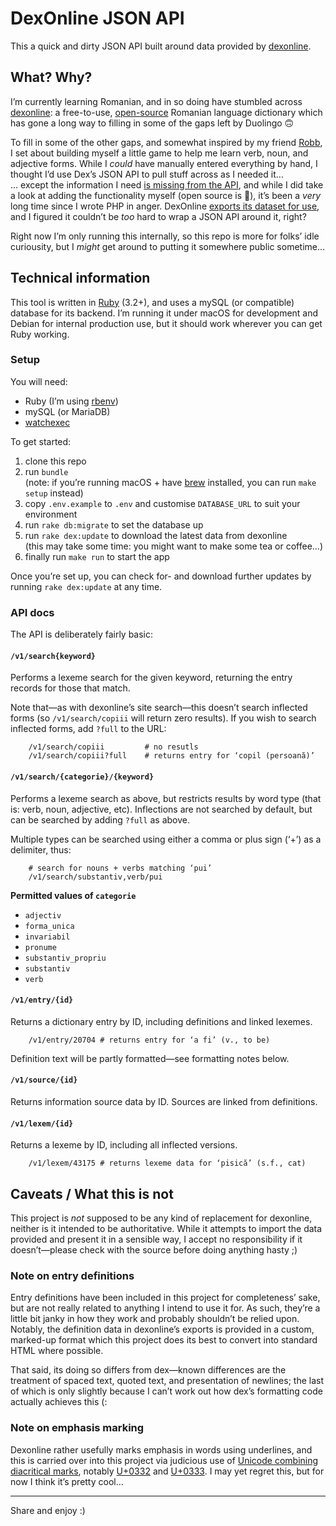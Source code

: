 # DexOnline JSON API

This a quick and dirty JSON API built around data provided by [dexonline](https://dexonline.ro).

## What? Why?

I’m currently learning Romanian, and in so doing have stumbled across [dexonline](https://dexonline.ro): a free-to-use, [open-source](https://github.com/dexonline/dexonline) Romanian language dictionary which has gone a long way to filling in some of the gaps left by Duolingo 🙃

To fill in some of the other gaps, and somewhat inspired by my friend [Robb](https://robbowen.digital/), I set about building myself a little game to help me learn verb, noun, and adjective forms. While I _could_ have manually entered everything by hand, I thought I’d use Dex’s JSON API to pull stuff across as I needed it…  
… except the information I need [is missing from the API](https://github.com/dexonline/dexonline/issues/969), and while I did take a look at adding the functionality myself (open source is 💜), it’s been a _very_ long time since I wrote PHP in anger. DexOnline [exports its dataset for use](https://wiki.dexonline.ro/wiki/Protocol_de_exportare_a_datelor_v5), and I figured it couldn’t be _too_ hard to wrap a JSON API around it, right?

Right now I’m only running this internally, so this repo is more for folks’ idle curiousity, but I _might_ get around to putting it somewhere public sometime…

## Technical information

This tool is written in [Ruby](https://www.ruby-lang.org/en/) (3.2+), and uses a mySQL (or compatible) database for its backend. I’m running it under macOS for development and Debian for internal production use, but it should work wherever you can get Ruby working.

### Setup

You will need:

* Ruby (I’m using [rbenv](https://github.com/rbenv/rbenv))
* mySQL (or MariaDB)
* [watchexec](https://github.com/watchexec/watchexec)

To get started:

1. clone this repo
2. run `bundle`  
(note: if you’re running macOS + have [brew](https://brew.sh/) installed, you can run `make setup` instead)
3. copy `.env.example` to `.env` and customise `DATABASE_URL` to suit your environment
3. run `rake db:migrate` to set the database up
4. run `rake dex:update` to download the latest data from dexonline  
(this may take some time: you might want to make some tea or coffee…)
5. finally run `make run` to start the app

Once you’re set up, you can check for- and download further updates by running `rake dex:update` at any time.

### API docs

The API is deliberately fairly basic:

#### `/v1/search{keyword}`

Performs a lexeme search for the given keyword, returning the entry records for those that match.

Note that—as with dexonline’s site search—this doesn’t search inflected forms (so `/v1/search/copiii` will return zero results). If you wish to search inflected forms, add `?full` to the URL:

```
	/v1/search/copiii         # no resutls
	/v1/search/copiii?full    # returns entry for ‘copil (persoană)’
```

#### `/v1/search/{categorie}/{keyword}`

Performs a lexeme search as above, but restricts results by word type (that is: verb, noun, adjective, etc). Inflections are not searched by default, but can be searched by adding `?full` as above.

Multiple types can be searched using either a comma or plus sign (‘+’) as a delimiter, thus:

```
	# search for nouns + verbs matching ‘pui’
	/v1/search/substantiv,verb/pui
```

**Permitted values of `categorie`**

* `adjectiv`
* `forma_unica`
* `invariabil`
* `pronume`
* `substantiv_propriu`
* `substantiv`
* `verb`

#### `/v1/entry/{id}`

Returns a dictionary entry by ID, including definitions and linked lexemes.

```
	/v1/entry/20704 # returns entry for ‘a fi’ (v., to be)
```

Definition text will be partly formatted—see formatting notes below.

#### `/v1/source/{id}`

Returns information source data by ID. Sources are linked from definitions.


#### `/v1/lexem/{id}`

Returns a lexeme by ID, including all inflected versions.

```
	/v1/lexem/43175 # returns lexeme data for ‘pisică’ (s.f., cat)
```

## Caveats / What this is not

This project is _not_ supposed to be any kind of replacement for dexonline, neither is it intended to be authoritative. While it attempts to import the data provided and present it in a sensible way, I accept no responsibility if it doesn’t—please check with the source before doing anything hasty ;)

### Note on entry definitions

Entry definitions have been included in this project for completeness’ sake, but are not really related to anything I intend to use it for. As such, they’re a little bit janky in how they work and probably shouldn’t be relied upon. Notably, the definition data in dexonline’s exports is provided in a custom, marked-up format which this project does its best to convert into standard HTML where possible.  

That said, its doing so differs from dex—known differences are the treatment of spaced text, quoted text, and presentation of newlines; the last of which is only slightly because I can’t work out how dex’s formatting code actually achieves this (:

### Note on emphasis marking

Dexonline rather usefully marks emphasis in words using underlines, and this is carried over into this project via judicious use of [Unicode combining diacritical marks](https://unicode-explorer.com/b/0300), notably [U+0332](https://unicode-explorer.com/c/0332) and [U+0333](https://unicode-explorer.com/c/0332). I may yet regret this, but for now I think it’s pretty cool…

---

Share and enjoy :)

